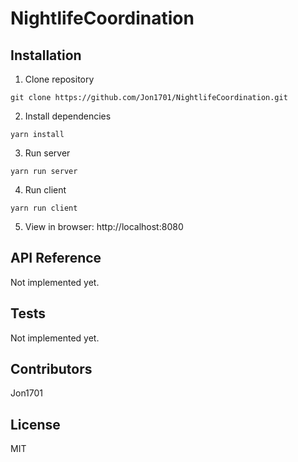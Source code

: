 # NightlifeCoordination

## Installation

1. Clone repository

  ```
  git clone https://github.com/Jon1701/NightlifeCoordination.git
  ```

2. Install dependencies

  ```
  yarn install
  ```

3. Run server

  ```
  yarn run server
  ```

4. Run client

  ```
  yarn run client
  ```

5. View in browser: http://localhost:8080

## API Reference

Not implemented yet.

## Tests

Not implemented yet.

## Contributors

Jon1701

## License

MIT
